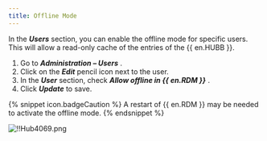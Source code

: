 ```yaml
---
title: Offline Mode
---
```

In the ***Users*** section, you can enable the offline mode for specific users. This will allow a read-only cache of the entries of the {{ en.HUBB }}.  

1. Go to ***Administration – Users*** . 
1. Click on the ***Edit*** pencil icon next to the user. 
1. In the ***User*** section, check ***Allow offline in {{ en.RDM }}*** . 
1. Click ***Update*** to save. 

{% snippet icon.badgeCaution %} 
A restart of {{ en.RDM }} may be needed to activate the offline mode. 
{% endsnippet %}
 
![!!Hub4069.png](https://webdevolutions.azureedge.net/docs/en/hub/Hub4069.png) 

